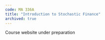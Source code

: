 ```yaml
---
code: MA 336A
title: "Introduction to Stochastic Finance"
archived: true 
---
```


Course website under preparation